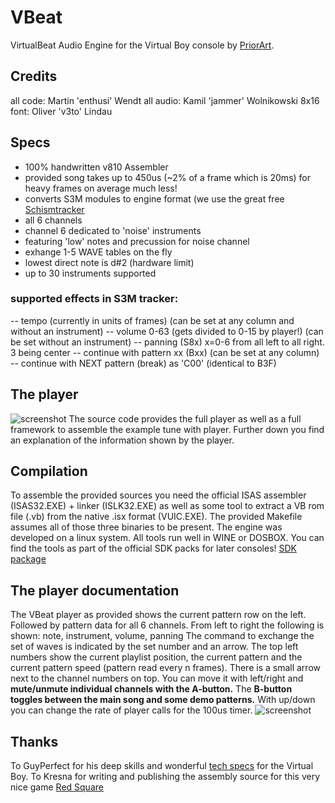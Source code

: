 # VBeat
VirtualBeat Audio Engine for the Virtual Boy console by [PriorArt](http://priorartgames.eu).

## Credits
all code: Martin 'enthusi' Wendt
all audio: Kamil 'jammer' Wolnikowski
8x16 font: Oliver 'v3to' Lindau

## Specs
- 100% handwritten v810 Assembler
- provided song takes up to 450us (~2% of a frame which is 20ms) for heavy frames
  on average much less!
-  converts S3M modules to engine format (we use the great free [Schismtracker](http://schismtracker.org/screenie.png)
- all 6 channels
- channel 6 dedicated to 'noise' instruments
-  featuring 'low' notes and precussion for noise channel
-  exhange 1-5 WAVE tables on the fly
- lowest direct note is d#2 (hardware limit)
- up to 30 instruments supported

###  supported effects in S3M tracker:
-- tempo (currently in units of frames) (can be set at any column and without an instrument)
-- volume 0-63 (gets divided to 0-15 by player!) (can be set without an instrument)
-- panning (S8x) x=0-6 from all left to all right. 3 being center 
-- continue with pattern xx (Bxx)  (can be set at any column)
-- continue with NEXT pattern (break) as 'C00'  (identical to B3F)

## The player
![screenshot](http://martinwendt.de/2021/vbeat/example-screen.png)
The source code provides the full player as well as a full framework to assemble
the example tune with player. 
Further down you find an explanation of the information shown by the player.

## Compilation
To assemble the provided sources you need the official ISAS assembler (ISAS32.EXE) + linker (ISLK32.EXE)
as well as some tool to extract a VB rom file (.vb) from the native .isx format (VUIC.EXE).
The provided Makefile assumes all of those three binaries to be present.
The engine was developed on a linux system. All tools run well in WINE or DOSBOX.
You can find the tools as part of the official SDK packs for later consoles!
[SDK package](https://www.retroreversing.com/official-gameboy-software-dev-kit)

## The player documentation
The VBeat player as provided shows the current pattern row on the left.
Followed by pattern data for all 6 channels.
From left to right the following is shown: note, instrument, volume, panning
The command to exchange the set of waves is indicated by the set number and an arrow.
The top left numbers show the current playlist position, the current pattern and the current
pattern speed (pattern read every n frames).
There is a small arrow next to the channel numbers on top. You can move it with left/right 
and **mute/unmute individual channels with the A-button.**
The **B-button toggles between the main song and some demo patterns.**
With up/down you can change the rate of player calls for the 100us timer.
![screenshot](http://martinwendt.de/2021/vbeat/example-screen_editor.png)

## Thanks
To GuyPerfect for his deep skills and wonderful [tech specs](http://perfectkiosk.net/stsvb.html) for the Virtual Boy.
To Kresna for writing and publishing the assembly source for this very nice game [Red Square](http://slum.online/vb)
